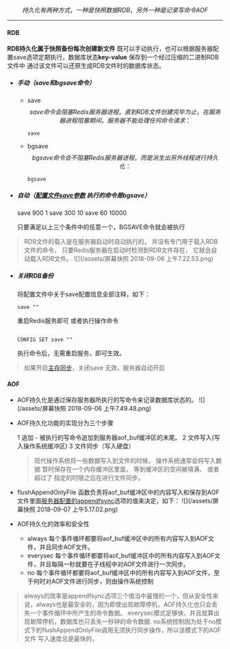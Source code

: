 
  $$ 持久化有两种方式，一种是快照数据RDB，另外一种是记录写命令AOF$$
 
--- 
 
#### RDB

**RDB持久化属于快照备份每次创建新文件** 既可以手动执行，也可以根据服务器配置save选项定期执行，数据库状态**key-value** 保存到一个经过压缩的二进制RDB文件中 通过该文件可以还原生成RDB文件时的数据库状态。

* ##### 手动（save和bgsave命令）
   * save
      $$save命令会阻塞Redis服务器进程，直到RDB文件创建完毕为止，在服务器进程 阻塞期间， 服务器不能处理任何命令请求：$$
      
      ``` 
      save 
      
      ```
   * bgsave
      $$ bgsave命令会不阻塞Redis服务器进程，而是派生出另外线程进行持久化：$$
     
      ``` 
      bgsave 
      
      ```

   
* ##### 自动（[配置文件save参数](/redispei-zhi-wen-jian.md) 执行的命令是bgsave）
   
   save 900 1 
   save 300 10 
   save 60 10000
 
   只要满足以上三个条件中的任意一个，BGSAVE命令就会被执行
 
> RDB文件的载入是在服务器启动时自动执行的， 并没有专门用于载入RDB文件的命令， 只要Redis服务器在启动时检测到RDB文件存在， 它就会自动载入RDB文件。
![](/assets/屏幕快照 2018-09-06 上午7.22.53.png)
 

* ##### 关闭RDB备份

   将配置文件中关于save配置信息全部注释，如下：

   ```
   save ""
   ```
   重启Redis服务即可 或者执行操作命令
   
   ```
   
   CONFIG SET save ""
   
   ```
   执行命令后，无需重启服务，即可生效。
   
> 如果开启[主存同步](/fu-zhi.md)，关闭save 无效，服务器自动开启

 
#### AOF

* AOF持久化是通过保存服务器所执行的写命令来记录数据库状态的。
   ![](/assets/屏幕快照 2018-09-06 上午7.49.48.png)

* AOF持久化功能的实现分为三个步骤
   
   1 追加 - 被执行的写命令追加到服务器aof_buf缓冲区的末尾。
   2 文件写入(写入操作系统缓冲区)
   3 文件同步（写入硬盘）
   
   > 现代操作系统将一些数据写入到文件的时候， 操作系统通常会将写入数据 暂时保存在一个内存缓冲区里面， 等到缓冲区的空间被填满、 或者超过了 指定的时限之后在进行文件同步。


   
   
* flushAppendOnlyFile 函数负责将aof_buf缓冲区中的内容写入和保存到AOF文件里面[服务器配置的appendfsync](/redispei-zhi-wen-jian.md)选项的值来决定，如下：
![](/assets/屏幕快照 2018-09-07 上午5.17.02.png)
   
   
   
* AOF持久化的效率和安全性

   * always 每个事件循环都要将aof_buf缓冲区中的所有内容写入到AOF文件，并且同步AOF文件。
   * everysec 每个事件循环都要将aof_buf缓冲区中的所有内容写入到AOF文件，并且每隔一秒就要在子线程中对AOF文件进行一次同步。
   * no 每个事件循环都要将aof_buf缓冲区中的所有内容写入到AOF文件，至于何时对AOF文件进行同步，则由操作系统控制
        
> always的效率是appendfsync选项三个值当中最慢的一个，但从安全性来说，always也是最安全的，因为即使出现故障停机，AOF持久化也只会丢失一个事件循环中所产生的命令数据。
everysec模式足够快，并且就算出现故障停机，数据库也只丢失一秒钟的命令数据.
no系统控制因为处于no模式下的flushAppendOnlyFile调用无须执行同步操作，所以该模式下的AOF文件 写入速度总是最快的，



 
 
 
 